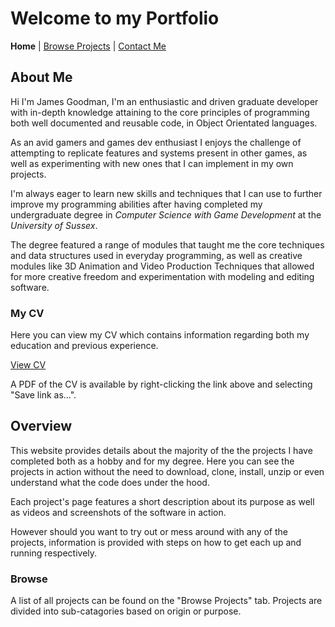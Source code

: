 
# Welcome to my Portfolio

**Home**
|
[Browse Projects](pages/browse_projects/browse_projects.md)
|
[Contact Me](pages/contact_me/contact_me.md)

## About Me

Hi I'm James Goodman, I'm an enthusiastic and driven graduate developer with in-depth knowledge attaining to the core principles of programming both well documented and reusable code, in Object Orientated languages.

As an avid gamers and games dev enthusiast I enjoys the challenge of attempting to replicate features and systems present in other games, as well as experimenting with new ones that I can implement in my own projects.

I'm always eager to learn new skills and techniques that I can use to further improve my programming abilities after having completed my undergraduate degree in *Computer Science with Game Development* at the *University of Sussex*.

The degree featured a range of modules that taught me the core techniques and data structures used in everyday programming, as well as creative modules like 3D Animation and Video Production Techniques that allowed for more creative freedom and experimentation with modeling and editing software.

### My CV

Here you can view my CV which contains information regarding both my education and previous experience.

[View CV](assets/documents/James_Goodman_CV.pdf)

A PDF of the CV is available by right-clicking the link above and selecting "Save link as...".

## Overview

This website provides details about the majority of the  the projects I have completed both as a hobby and for my degree. Here you can see the projects in action without the need to download, clone, install, unzip or even understand what the code does under the hood.

Each project's page features a short description about its purpose as well as videos and screenshots of the software in action.

However should you want to try out or mess around with any of the projects, information is provided with steps on how to get each up and running respectively.

### Browse

A list of all projects can be found on the "Browse Projects" tab. Projects are divided into sub-catagories based on origin or purpose.
